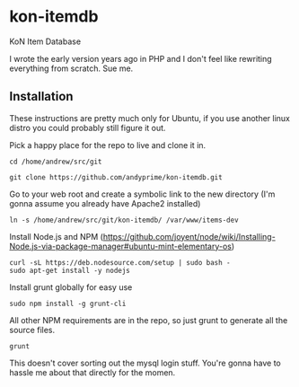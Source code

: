 kon-itemdb
==========

KoN Item Database

I wrote the early version years ago in PHP and I don't feel like rewriting everything from scratch.  Sue me.



## Installation

These instructions are pretty much only for Ubuntu, if you use another linux distro you could probably still figure it out.

Pick a happy place for the repo to live and clone it in.

```
cd /home/andrew/src/git
```

```
git clone https://github.com/andyprime/kon-itemdb.git
```

Go to your web root and create a symbolic link to the new directory (I'm gonna assume you already have Apache2 installed)

```
ln -s /home/andrew/src/git/kon-itemdb/ /var/www/items-dev
```

Install Node.js and NPM (https://github.com/joyent/node/wiki/Installing-Node.js-via-package-manager#ubuntu-mint-elementary-os)

```
curl -sL https://deb.nodesource.com/setup | sudo bash -
sudo apt-get install -y nodejs
```

Install grunt globally for easy use

```
sudo npm install -g grunt-cli
```

All other NPM requirements are in the repo, so just grunt to generate all the source files.

```
grunt
```

This doesn't cover sorting out the mysql login stuff. You're gonna have to hassle me about that directly for the momen.
